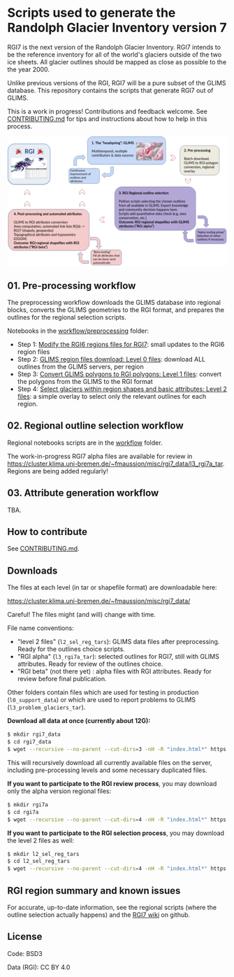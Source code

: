 # Scripts used to generate the Randolph Glacier Inventory version 7

RGI7 is the next version of the Randolph Glacier Inventory. RGI7 intends to be the reference inventory for all of the world's glaciers outside of the two ice sheets. All glacier outlines should be mapped as close as possible to the the year 2000. 

Unlike previous versions of the RGI, RGI7 will be a pure subset of the GLIMS database. This repository contains the scripts that generate RGI7 out of GLIMS. 

This is a work in progress! Contributions and feedback welcome. See [CONTRIBUTING.md](CONTRIBUTING.md) for tips and instructions about how to help in this process.

![RGI Workflow](img/workflow_rgi.png)

## 01. Pre-processing workflow

The preprocessing workflow downloads the GLIMS database into regional blocks, converts the GLIMS geometries to the RGI format, 
and prepares the outlines for the regional selection scripts.

Notebooks in the [workflow/preprocessing](workflow/preprocessing) folder:

- Step 1: [Modify the RGI6 regions files for RGI7](workflow/preprocessing/01_rgi7_reg_files.ipynb): small updates to the RGI6 region files
- Step 2: [GLIMS region files download: Level 0 files](workflow/preprocessing/02_l0_download_from_glims.ipynb): download ALL outlines from the GLIMS servers, per region
- Step 3: [Convert GLIMS polygons to RGI polygons: Level 1 files](workflow/preprocessing/03_l1_interiors.ipynb): convert the polygons from the GLIMS to the RGI format
- Step 4: [Select glaciers within region shapes and basic attributes: Level 2 files](workflow/preprocessing/04_l2_select_and_zip.ipynb): a simple overlay to select only the relevant outlines for each region.

## 02. Regional outline selection workflow

Regional notebooks scripts are in the [workflow](workflow) folder.

The work-in-progress RGI7 alpha files are available for review in https://cluster.klima.uni-bremen.de/~fmaussion/misc/rgi7_data/l3_rgi7a_tar. Regions are being added regularly!

## 03. Attribute generation workflow

TBA.

## How to contribute

See [CONTRIBUTING.md](CONTRIBUTING.md).


## Downloads

The files at each level (in tar or shapefile format) are downloadable here:

https://cluster.klima.uni-bremen.de/~fmaussion/misc/rgi7_data/

Careful! The files might (and will) change with time.

File name conventions:
- "level 2 files" (`l2_sel_reg_tars`): GLIMS data files after preprocessing. Ready for the outlines choice scripts.
- "RGI alpha" (`l3_rgi7a_tar`): selected outlines for RGI7, still with GLIMS attributes. Ready for review of the outlines choice.
- "RGI beta" (not there yet) : alpha files with RGI attributes. Ready for review before final publication.

Other folders contain files which are used for testing in production (`l0_support_data`) or which are used to report problems to GLIMS (`l3_problem_glaciers_tar`).


**Download all data at once (currently about 12G):**

```bash
$ mkdir rgi7_data
$ cd rgi7_data
$ wget --recursive --no-parent --cut-dirs=3 -nH -R "index.html*" https://cluster.klima.uni-bremen.de/~fmaussion/misc/rgi7_data/
```

This will recursively download all currently available files on the server, including pre-processing levels and some necessary duplicated files. 

**If you want to participate to the RGI review process**, you may download only the alpha version regional files:

```bash
$ mkdir rgi7a
$ cd rgi7a
$ wget --recursive --no-parent --cut-dirs=4 -nH -R "index.html*" https://cluster.klima.uni-bremen.de/~fmaussion/misc/rgi7_data/l3_rgi7a/
```

**If you want to participate to the RGI selection process**, you may download the level 2 files as well:

```bash
$ mkdir l2_sel_reg_tars
$ cd l2_sel_reg_tars
$ wget --recursive --no-parent --cut-dirs=4 -nH -R "index.html*" https://cluster.klima.uni-bremen.de/~fmaussion/misc/rgi7_data/l2_sel_reg_tars/
```

## RGI region summary and known issues

For accurate, up-to-date information, see the regional scripts (where the outline selection actually happens) and the [RGI7 wiki](https://github.com/GLIMS-RGI/rgi7_scripts/wiki/RGI-7-wiki) on github.

## License

Code: BSD3

Data (RGI): CC BY 4.0
